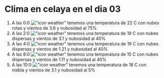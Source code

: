 # Clima en celaya en el dia 03

1. A las 0:0 !["icon weather"](http://openweathermap.org/img/w/04n.png) tenemos una temperatura de 22 C con nubes rotas y  vientos de 3.6 y nubosidad al 75%
1. A las 2:0 !["icon weather"](http://openweathermap.org/img/w/03n.png) tenemos una temperatura de 19 C con nubes dispersas y  vientos de 3.1 y nubosidad al 40%
1. A las 4:0 !["icon weather"](http://openweathermap.org/img/w/03n.png) tenemos una temperatura de 19 C con nubes dispersas y  vientos de 1.21 y nubosidad al 40%
1. A las 8:0 !["icon weather"](http://openweathermap.org/img/w/03n.png) tenemos una temperatura de 15 C con nubes dispersas y  vientos de 1.11 y nubosidad al 40%
1. A las 10:0 !["icon weather"](http://openweathermap.org/img/w/50d.png) tenemos una temperatura de 18 C con niebla y  vientos de 3.1 y nubosidad al 5%
